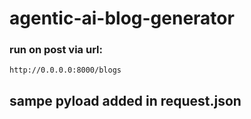 # agentic-ai-blog-generator

### run on post via url:

```
http://0.0.0.0:8000/blogs
```

## sampe pyload added in request.json
